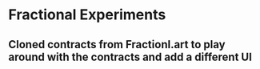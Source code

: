 # Fractional Experiments

## Cloned contracts from Fractionl.art to play around with the contracts and add a different UI


